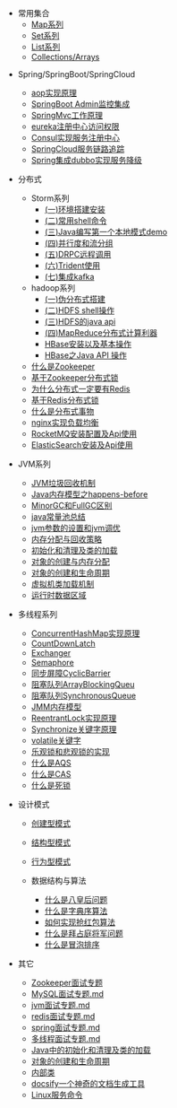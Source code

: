 * 常用集合
  * [Map系列](collections/Map.md)
  * [Set系列](collections/set.md)
  * [List系列](collections/List.md)
  * [Collections/Arrays](collections/Collections-Arrays.md)


- Spring/SpringBoot/SpringCloud
  - [aop实现原理](Spring/aop.md)
  - [SpringBoot Admin监控集成](Spring/SpringBootAdmin.md)
  - [SpringMvc工作原理](Spring/SpringMvc.md)
  - [eureka注册中心访问权限](Spring/eureka注册中心访问权限.md)
  - [Consul实现服务注册中心](Spring/Consul实现服务注册中心.md)
  - [SpringCloud服务链路追踪](Spring/Springcloud服务链路追踪.md)
  - [Spring集成dubbo实现服务降级](Spring/Spring集成dubbo集群实现服务降级.md)
  
- 分布式
     - Storm系列
         - [(一)环境搭建安装](storm/storm01.md)
         - [(二)常用shell命令](storm/storm02.md)
         - [(三)Java编写第一个本地模式demo](storm/storm03.md)
         - [(四)并行度和流分组](storm/storm04.md)
         - [(五)DRPC远程调用](storm/storm05.md)
         - [(六)Trident使用](storm/storm06.md)
         - [(七)集成kafka](storm/storm07.md)
     - hadoop系列
         - [(一)伪分布式搭建](hadoop/hadoop01.md)
         - [(二)HDFS shell操作](hadoop/hadoop02.md)
         - [(三)HDFS的java api](hadoop/hadoop03.md)
         - [(四)MapReduce分布式计算利器](hadoop/hadoop04.md)
         - [HBase安装以及基本操作](hadoop/hbase01.md)
         - [HBase之Java API 操作](hadoop/hbase02.md)
     - [什么是Zookeeper](distributed/Zookeeper.md)
     - [基于Zookeeper分布式锁](distributed/Zookeeper_lock.md)
     - [为什么分布式一定要有Redis](distributed/Redis01.md)
     - [基于Redis分布式锁](distributed/Redis02.md)
     - [什么是分布式事物 ](distributed/Transactional.md)
     - [nginx实现负载均衡](distributed/nginx.md)
     - [RocketMQ安装配置及Api使用](distributed/RocketMQ.md)
     - [ElasticSearch安装及Api使用](distributed/ElasticSearch.md)


- JVM系列
  - [JVM垃圾回收机制](JVM/JVM垃圾回收机制.md)
  - [Java内存模型之happens-before](JVM/Java内存模型之happens-before.md)
  - [MinorGC和FullGC区别](JVM/MinorGC和FullGC区别.md)
  - [java常量池总结](JVM/java常量池总结.md)
  - [jvm参数的设置和jvm调优](JVM/jvm参数的设置和jvm调优.md)
  - [内存分配与回收策略](JVM/内存分配与回收策略.md)
  - [初始化和清理及类的加载](JVM/初始化和清理及类的加载.md)
  - [对象的创建与内存分配](JVM/对象的创建与内存分配.md)
  - [对象的创建和生命周期](JVM/对象的创建和生命周期.md)
  - [虚拟机类加载机制](JVM/虚拟机类加载机制.md)
  - [运行时数据区域](JVM/运行时数据区域.md)
  
- 多线程系列
  - [ConcurrentHashMap实现原理](Thread/ConcurrentHashMap实现原理.md)
  - [CountDownLatch](Thread/CountDownLatch.md)
  - [Exchanger](Thread/Exchanger.md)
  - [Semaphore](Thread/Semaphore.md)
  - [同步屏障CyclicBarrier](Thread/同步屏障CyclicBarrier.md)
  - [阻塞队列ArrayBlockingQueu](Thread/J.U.C之阻塞队列(ArrayBlockingQueu).md)
  - [阻塞队列SynchronousQueue](Thread/JUC之阻塞队列(SynchronousQueue).md)
  - [JMM内存模型](Thread/JMM内存模型.md)
  - [ReentrantLock实现原理](Thread/ReentrantLock实现原理.md)
  - [Synchronize关键字原理](Thread/Synchronize关键字原理.md)
  - [volatile关键字](Thread/volatile关键字.md)
  - [乐观锁和悲观锁的实现](Thread/乐观锁和悲观锁的实现.md)
  - [什么是AQS](Thread/什么是AQS.md)
  - [什么是CAS](Thread/什么是CAS.md)
  - [什么是死锁](Thread/什么是死锁.md)
  
  
 

- 设计模式
  - [创建型模式](DesignPatterns/创建型模式.md)
  - [结构型模式](DesignPatterns/结构型模式.md)
  - [行为型模式](DesignPatterns/行为型模式.md)
  
  - 数据结构与算法
     - [什么是八皇后问题](https://mp.weixin.qq.com/s/puk7IAZkSe6FCkZnt0jnSA)
     - [什么是字典序算法](https://mp.weixin.qq.com/s/_mIeGKdvTOH-1jleJ4aADg)
     - [如何实现抢红包算法](https://mp.weixin.qq.com/s/AIE33sdT2QI6UL8cs1kJCQ)
     - [什么是拜占庭将军问题](https://mp.weixin.qq.com/s/-dTBkwVaRo6WxZ8uS9DwjQ)
     - [什么是冒泡排序](https://mp.weixin.qq.com/s/wO11PDZSM5pQ0DfbQjKRQA)
- 其它
    - [Zookeeper面试专题](其它/Zookeeper面试专题.md)
    - [MySQL面试专题.md](其它/MySQL.md)
    - [jvm面试专题.md](其它/jvm.md)
    - [redis面试专题.md](其它/redis面试.md)
    - [spring面试专题.md](其它/spring.md)
    - [多线程面试专题.md](其它/多线程.md)
    - [Java中的初始化和清理及类的加载](其它/Java中的初始化和清理及类的加载.md)
    - [对象的创建和生命周期](其它/对象的创建和生命周期.md)
    - [内部类](其它/内部类.md)
    - [docsify一个神奇的文档生成工具](其它/docsify.md)
    - [Linux服务命令](其它/Linxu服务命令.md)

